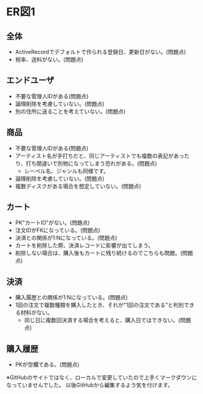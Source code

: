 # ER図1
## 全体
- ActiveRecordでデフォルトで作られる登録日、更新日がない。(問題点)
- 税率、送料がない。(問題点)


## エンドユーザ
- 不要な管理人IDがある(問題点)
- 論理削除を考慮していない。(問題点)
- 別の住所に送ることを考えていない。(問題点)

## 商品
- 不要な管理人IDがある(問題点)
- アーティスト名が手打ちだと、同じアーティストでも複数の表記があったり、打ち間違いで別物になってしまう恐れがある。(問題点)
  - レーベル名、ジャンルも同様です。
- 論理削除を考慮していない。(問題点)
- 複数ディスクがある場合を想定していない。(問題点)

## カート
- PK"カートID"がない。(問題点)
- 注文IDがFKになっている。(問題点)
- 決済との関係が1:Nになっている。(問題点)
- カートを削除した際、決済レコードに影響が出てしまう。
 - 削除しない場合は、購入後もカートに残り続けるのでこちらも問題。(問題点)

## 決済
- 購入履歴との関係が1:Nになっている。(問題点)
- 1回の注文で複数種類を購入したとき、それが"1回の注文である"と判別できる材料がない。
  - 同じ日に複数回決済する場合を考えると、購入日ではできない。(問題点)

## 購入履歴
- PKが空欄である。(問題点)

※GitHubのサイトではなく、ローカルで変更していたので上手くマークダウンになっていませんでした。
以後GitHubから編集するよう気を付けます。
